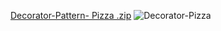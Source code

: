 [Decorator-Pattern- Pizza .zip](https://github.com/user-attachments/files/20052950/Decorator-Pattern-.Pizza.zip)
![Decorator-Pizza](https://github.com/user-attachments/assets/b6889c26-286a-4b8e-85c3-e56fa1d2b1cc)
